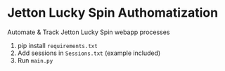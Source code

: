 # Jetton Lucky Spin Authomatization
Automate &amp; Track Jetton Lucky Spin webapp processes


1. pip install `requirements.txt`
2. Add sessions in `Sessions.txt` (example included)
3. Run `main.py`
